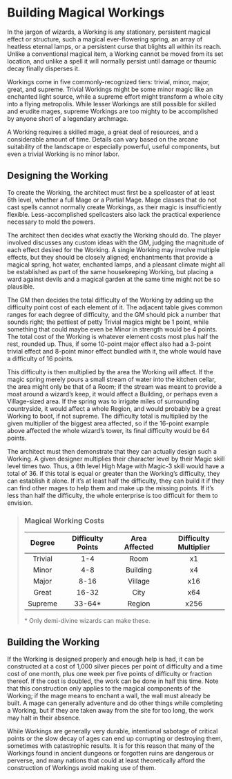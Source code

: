 # Building Magical Workings

In the jargon of wizards, a Working is any stationary, persistent magical effect or structure, such a magical ever-flowering spring, an array
of heatless eternal lamps, or a persistent curse that blights all within
its reach. Unlike a conventional magical item, a Working cannot be
moved from its set location, and unlike a spell it will normally persist
until damage or thaumic decay finally disperses it.

Workings come in five commonly-recognized tiers: trivial, minor,
major, great, and supreme. Trivial Workings might be some minor
magic like an enchanted light source, while a supreme effort might
transform a whole city into a flying metropolis. While lesser Workings
are still possible for skilled and erudite mages, supreme Workings
are too mighty to be accomplished by anyone short of a legendary
archmage.

A Working requires a skilled mage, a great deal of resources, and
a considerable amount of time. Details can vary based on the arcane
suitability of the landscape or especially powerful, useful components,
but even a trivial Working is no minor labor.

## Designing the Working

To create the Working, the architect must first be a spellcaster of at
least 6th level, whether a full Mage or a Partial Mage. Mage classes
that do not cast spells cannot normally create Workings, as their
magic is insufficiently flexible. Less-accomplished spellcasters also
lack the practical experience necessary to mold the powers.

The architect then decides what exactly the Working should do. The
player involved discusses any custom ideas with the GM, judging the
magnitude of each effect desired for the Working. A single Working
may involve multiple effects, but they should be closely aligned;
enchantments that provide a magical spring, hot water, enchanted
lamps, and a pleasant climate might all be established as part of
the same housekeeping Working, but placing a ward against devils
and a magical garden at the same time might not be so plausible.

The GM then decides the total difficulty of the Working by adding
up the difficulty point cost of each element of it. The adjacent table
gives common ranges for each degree of difficulty, and the GM
should pick a number that sounds right; the pettiest of petty Trivial
magics might be 1 point, while something that could maybe even be
Minor in strength would be 4 points. The total cost of the Working
is whatever element costs most plus half the rest, rounded up. Thus,
if some 10-point major effect also had a 3-point trivial effect and
8-point minor effect bundled with it, the whole would have a difficulty
of 16 points.

This difficulty is then multiplied by the area the Working will affect.
If the magic spring merely pours a small stream of water into the
kitchen cellar, the area might only be that of a Room; if the stream
was meant to provide a moat around a wizard’s keep, it would affect
a Building, or perhaps even a Village-sized area. If the spring was
to irrigate miles of surrounding countryside, it would affect a whole
Region, and would probably be a great Working to boot, if not supreme. The difficulty total is multiplied by the given multiplier of the
biggest area affected, so if the 16-point example above affected the
whole wizard’s tower, its final difficulty would be 64 points.

The architect must then demonstrate that they can actually design
such a Working. A given designer multiplies their character level by
their Magic skill level times two. Thus, a 6th level High Mage with
Magic-3 skill would have a total of 36. If this total is equal or greater
than the Working’s difficulty, they can establish it alone. If it’s at least
half the difficulty, they can build it if they can find other mages to help
them and make up the missing points. If it’s less than half the difficulty,
the whole enterprise is too difficult for them to envision.

<blockquote class="table">

### Magical Working Costs

| Degree  | Difficulty Points | Area Affected | Difficulty Multiplier |
| :-----: | :---------------: | :-----------: | :-------------------: |
| Trivial |        1-4        |     Room      |          x1           |
|  Minor  |        4-8        |   Building    |          x4           |
|  Major  |       8-16        |    Village    |          x16          |
|  Great  |       16-32       |     City      |          x64          |
| Supreme |      33-64*       |    Region     |         x256          |

\* Only demi-divine wizards can make these.

</blockquote>

## Building the Working

If the Working is designed properly and enough help is had, it can be
constructed at a cost of 1,000 silver pieces per point of difficulty and
a time cost of one month, plus one week per five points of difficulty
or fraction thereof. If the cost is doubled, the work can be done in
half this time. Note that this construction only applies to the magical
components of the Working; if the mage means to enchant a wall,
the wall must already be built. A mage can generally adventure and
do other things while completing a Working, but if they are taken
away from the site for too long, the work may halt in their absence.

While Workings are generally very durable, intentional sabotage
of critical points or the slow decay of ages can end up corrupting
or destroying them, sometimes with catastrophic results. It is for this
reason that many of the Workings found in ancient dungeons or
forgotten ruins are dangerous or perverse, and many nations that
could at least theoretically afford the construction of Workings avoid
making use of them.
